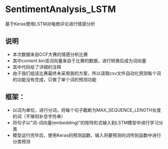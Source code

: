 # SentimentAnalysis_LSTM
基于Keras使用LSTM对电商评论进行情感分析

## 说明
- 本次数据来自CCF大赛的情感分析比赛
- 其中content.bin该词向量来自于比赛的数据，进行转换后成为词向量
- 其中代码给了详细的注释
- 由于我们组该比赛最终未采用我的方案，所以读取csv文件自动化预测每个词的功能没有完成，只做了单个词的预测功能


## 框架：
- 以词为单位，进行分词，将每个句子截断为MAX_SEQUENCE_LENGTH长度的词（不够则补空字符串）
- 将句子以“词-词向量(embedding)”的矩阵形式输入到LSTM模型中进行学习分类
- 模型运行完毕后，使用Keras的预测函数，输入将要预测的词传到函数中进行分类预测






